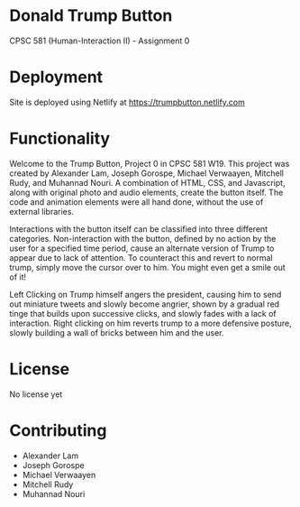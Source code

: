 # Donald Trump Button
CPSC 581 (Human-Interaction II) - Assignment 0

# Deployment
Site is deployed using Netlify at https://trumpbutton.netlify.com

# Functionality
Welcome to the Trump Button, Project 0 in CPSC 581 W19. This project was created by Alexander Lam, Joseph Gorospe, Michael Verwaayen, Mitchell Rudy, and Muhannad Nouri. A combination of HTML, CSS, and Javascript, along with original photo and audio elements, create the button itself. The code and animation elements were all hand done, without the use of external libraries.

Interactions with the button itself can be classified into three different categories. Non-interaction with the button, defined by no action by the user for a specified time period, cause an alternate version of Trump to appear due to lack of attention. To counteract this and revert to normal trump, simply move the cursor over to him. You might even get a smile out of it!

Left Clicking on Trump himself angers the president, causing him to send out miniature tweets and slowly become angrier, shown by a gradual red tinge that builds upon successive clicks, and slowly fades with a lack of interaction. Right clicking on him reverts trump to a more defensive posture, slowly building a wall of bricks between him and the user.

# License
No license yet

# Contributing
- Alexander Lam
- Joseph Gorospe
- Michael Verwaayen
- Mitchell Rudy
- Muhannad Nouri

